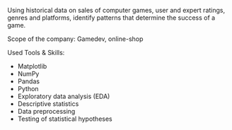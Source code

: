 Using historical data on sales of computer games, user and expert ratings, genres and platforms, identify patterns that determine the success of a game.

Scope of the company: Gamedev, online-shop

Used Tools & Skills:
- Matplotlib
- NumPy
- Pandas
- Python
- Exploratory data analysis (EDA)
- Descriptive statistics
- Data preprocessing
- Testing of statistical hypotheses
